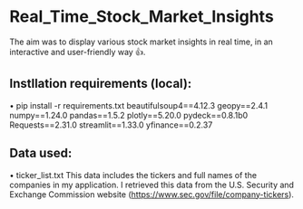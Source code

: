# Real_Time_Stock_Market_Insights

The aim was to display various stock market insights in real time, in an interactive and user-friendly way 👍.

## Instllation requirements (local):
• pip install -r requirements.txt
beautifulsoup4==4.12.3
geopy==2.4.1
numpy==1.24.0
pandas==1.5.2
plotly==5.20.0
pydeck==0.8.1b0
Requests==2.31.0
streamlit==1.33.0
yfinance==0.2.37


## Data used:
• ticker_list.txt
This data includes the tickers and full names of the companies in my application. 
I retrieved this data from the U.S. Security and Exchange Commission website (https://www.sec.gov/file/company-tickers).
